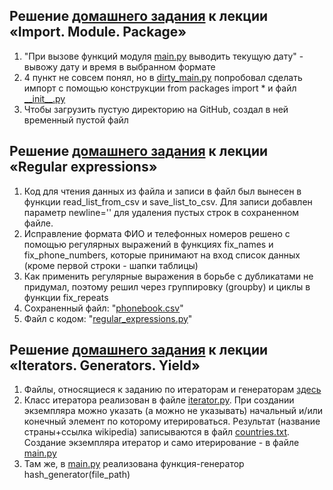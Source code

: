## Решение [домашнего задания](https://github.com/netology-code/py-homeworks-advanced/tree/master/1.Import.Module.Package) к лекции «Import. Module. Package»
  1. "При вызове функций модуля [main.py](https://github.com/headsoft-mikhail/adpy_01/blob/main/imports/main.py) выводить текущую дату" - вывожу дату и время в выбранном формате
  1. 4 пункт не совсем понял, но в [dirty_main.py](https://github.com/headsoft-mikhail/adpy_01/blob/main/imports/dirty_main.py) попробовал сделать импорт с помощью конструкции from packages import * и файл [\_\_init__.py](https://github.com/headsoft-mikhail/adpy_01/blob/main/imports/application/__init__.py)
  1. Чтобы загрузить пустую директорию на GitHub, создал в ней временный пустой файл
  
## Решение [домашнего задания](https://github.com/netology-code/py-homeworks-advanced/tree/master/5.Regexp) к лекции «Regular expressions»
  1. Код для чтения данных из файла и записи в файл был вынесен в функции read_list_from_csv и save_list_to_csv. Для записи добавлен параметр newline='' для удаления пустых строк в сохраненном файле.
  2. Исправление формата ФИО и телефонных номеров решено с помощью регулярных выражений в функциях fix_names и fix_phone_numbers, которые принимают на вход список данных (кроме первой строки - шапки таблицы)
  3. Как применить регулярные выражения в борьбе с дубликатами не придумал, поэтому решил через группировку (groupby) и циклы в функции fix_repeats
  4. Сохраненный файл: "[phonebook.csv](https://github.com/headsoft-mikhail/adpy_01/blob/main/reg_exp/phonebook.csv)"
  5. Файл с кодом: "[regular_expressions.py](https://github.com/headsoft-mikhail/adpy_01/blob/main/reg_exp/regular_expressions.py)" 
  
## Решение [домашнего задания](https://github.com/netology-code/py-homeworks-advanced/tree/master/2.Iterators.Generators.Yield) к лекции «Iterators. Generators. Yield»
  1. Файлы, относящиеся к заданию по итераторам и генераторам [здесь](https://github.com/headsoft-mikhail/adpy_01/tree/main/iterators_generators)
  1. Класс итератора реализован в файле [iterator.py](https://github.com/headsoft-mikhail/adpy_01/blob/main/iterators_generators/iterator.py). При создании экземпляра можно указать (а можно не указывать) начальный и/или конечный элемент по которому итерироваться. Результат (название страны+ссылка wikipedia) записываются в файл [countries.txt](https://github.com/headsoft-mikhail/adpy_01/blob/main/iterators_generators/countries.txt). Создание экземпляра итератор и само итерирование  - в файле [main.py](https://github.com/headsoft-mikhail/adpy_01/blob/main/iterators_generators/main.py) 
  1. Там же, в [main.py](https://github.com/headsoft-mikhail/adpy_01/blob/main/iterators_generators/main.py) реализована функция-генератор hash_generator(file_path)
